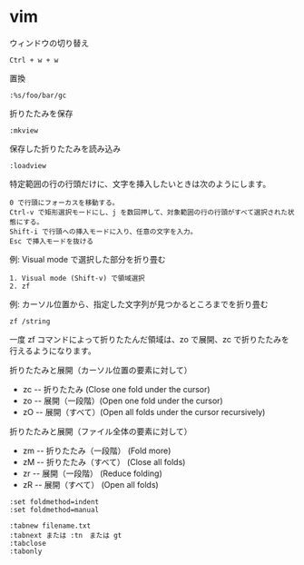 # vim
ウィンドウの切り替え
```
Ctrl + w + w
```

置換
```
:%s/foo/bar/gc
```

折りたたみを保存
```
:mkview
```
保存した折りたたみを読み込み
```
:loadview
```

特定範囲の行の行頭だけに、文字を挿入したいときは次のようにします。
```
0 で行頭にフォーカスを移動する。
Ctrl-v で矩形選択モードにし、j を数回押して、対象範囲の行の行頭がすべて選択された状態にする。
Shift-i で行頭への挿入モードに入り、任意の文字を入力。
Esc で挿入モードを抜ける
```

例: Visual mode で選択した部分を折り畳む  
```
1. Visual mode (Shift-v) で領域選択  
2. zf
```  
例: カーソル位置から、指定した文字列が見つかるところまでを折り畳む
```
zf /string
```
一度 zf コマンドによって折りたたんだ領域は、zo で展開、zc で折りたたみを行えるようになります。

折りたたみと展開（カーソル位置の要素に対して）
- zc  -- 折りたたみ (Close one fold under the cursor)
- zo  -- 展開（一段階）(Open one fold under the cursor)
- zO  -- 展開（すべて）(Open all folds under the cursor recursively)

折りたたみと展開（ファイル全体の要素に対して）
- zm -- 折りたたみ（一段階） (Fold more)
- zM -- 折りたたみ（すべて） (Close all folds)
- zr -- 展開（一段階） (Reduce folding)
- zR -- 展開（すべて） (Open all folds)

```
:set foldmethod=indent
:set foldmethod=manual
```

```
:tabnew filename.txt
:tabnext または :tn　または gt
:tabclose
:tabonly
```
